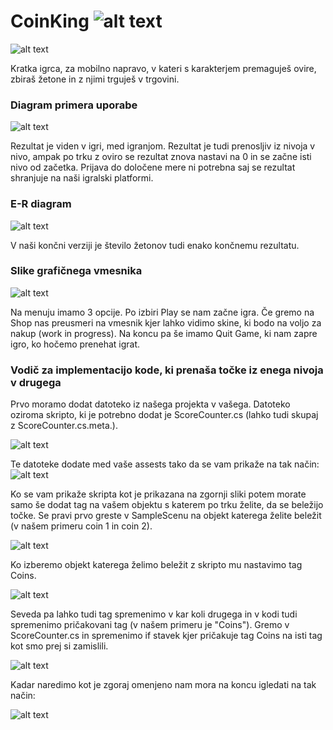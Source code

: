 # CoinKing  ![alt text](rsz_7_1.png)
![alt text](4.png)

Kratka igrca, za mobilno napravo, v kateri s karakterjem premaguješ ovire, zbiraš žetone in z njimi trguješ v trgovini.

### Diagram primera uporabe

 ![alt text](1.png)
 
 Rezultat je viden v igri, med igranjom. Rezultat je tudi prenosljiv iz nivoja v nivo, ampak po trku z oviro se rezultat znova nastavi na 0 in se začne isti nivo od začetka. Prijava do določene mere ni potrebna saj se rezultat shranjuje na naši igralski platformi.

### E-R diagram 

  ![alt text](2.png)
  
  V naši končni verziji je število žetonov tudi enako končnemu rezultatu.

### Slike grafičnega vmesnika

 ![alt text](3.png)

Na menuju imamo 3 opcije. Po izbiri Play se nam začne igra. Če gremo na Shop nas preusmeri na vmesnik kjer lahko vidimo skine, ki bodo na voljo za nakup (work in progress). Na koncu pa še imamo Quit Game, ki nam zapre igro, ko hočemo prenehat igrat.

### Vodič za implementacijo kode, ki prenaša točke iz enega nivoja v drugega

Prvo moramo dodat datoteko iz našega projekta v vašega. Datoteko oziroma skripto, ki je potrebno dodat je ScoreCounter.cs (lahko tudi skupaj z ScoreCounter.cs.meta.).

![alt text](7.PNG)

Te datoteke dodate med vaše assests tako da se vam prikaže na tak način: 
![alt text](8.PNG)

Ko se vam prikaže skripta kot je prikazana na zgornji sliki potem morate samo še dodat tag na vašem objektu s katerem po trku želite, da se beležijo točke.
Se pravi prvo greste v SampleScenu na objekt katerega želite beležit (v našem primeru coin 1 in coin 2).

![alt text](9.PNG)

Ko izberemo objekt katerega želimo beležit z skripto mu nastavimo tag Coins.

![alt text](10.PNG)

Seveda pa lahko tudi tag spremenimo v kar koli drugega in v kodi tudi spremenimo pričakovani tag (v našem primeru je "Coins").
Gremo v ScoreCounter.cs in spremenimo if stavek kjer pričakuje tag Coins na isti tag kot smo prej si zamislili.

![alt text](11.PNG)

Kadar naredimo kot je zgoraj omenjeno nam mora na koncu igledati na tak način:

![alt text](12.PNG)


